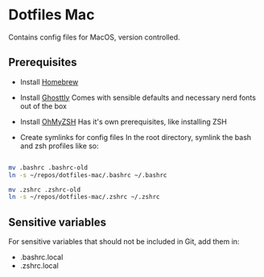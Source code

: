 # Dotfiles Mac

Contains config files for MacOS, version controlled.

## Prerequisites

- Install [Homebrew](https://brew.sh/)

- Install [Ghosttly](https://ghostty.org/docs/install/binary)
  Comes with sensible defaults and necessary nerd fonts out of the box

- Install [OhMyZSH](https://github.com/ohmyzsh/ohmyzsh/wiki)
  Has it's own prerequisites, like installing ZSH

- Create symlinks for config files
  In the root directory, symlink the bash and zsh profiles like so:

```bash

mv .bashrc .bashrc-old
ln -s ~/repos/dotfiles-mac/.bashrc ~/.bashrc

mv .zshrc .zshrc-old
ln -s ~/repos/dotfiles-mac/.zshrc ~/.zshrc
```

## Sensitive variables

For sensitive variables that should not be included in Git, add them in:

- .bashrc.local
- .zshrc.local
